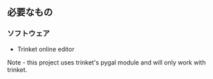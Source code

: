 ## 必要なもの

### ソフトウェア

+ Trinket online editor

Note - this project uses trinket's pygal module and will only work with trinket.